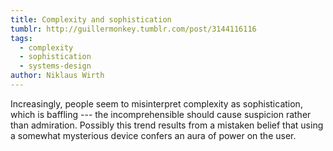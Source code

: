 ```yaml
---
title: Complexity and sophistication
tumblr: http://guillermonkey.tumblr.com/post/3144116116
tags:
  - complexity
  - sophistication
  - systems-design
author: Niklaus Wirth
---
```


Increasingly, people seem to misinterpret complexity as sophistication, which is baffling --- the incomprehensible should cause suspicion rather than admiration. Possibly this trend results from a mistaken belief that using a somewhat mysterious device confers an aura of power on the user.
